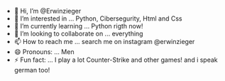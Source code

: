 - 👋 Hi, I’m @Erwinzieger
- 👀 I’m interested in ... Python, Cibersegurity, Html and Css
- 🌱 I’m currently learning ... Python rigth now!
- 💞️ I’m looking to collaborate on ... everything   
- 📫 How to reach me ... search me on instagram @erwinzieger
- 😄 Pronouns: ... Men
- ⚡ Fun fact: ... I play a lot Counter-Strike and other games! and i speak german too!

<!---
Erwinzieger/Erwinzieger is a ✨ special ✨ repository because its `README.md` (this file) appears on your GitHub profile.
You can click the Preview link to take a look at your changes.
--->
